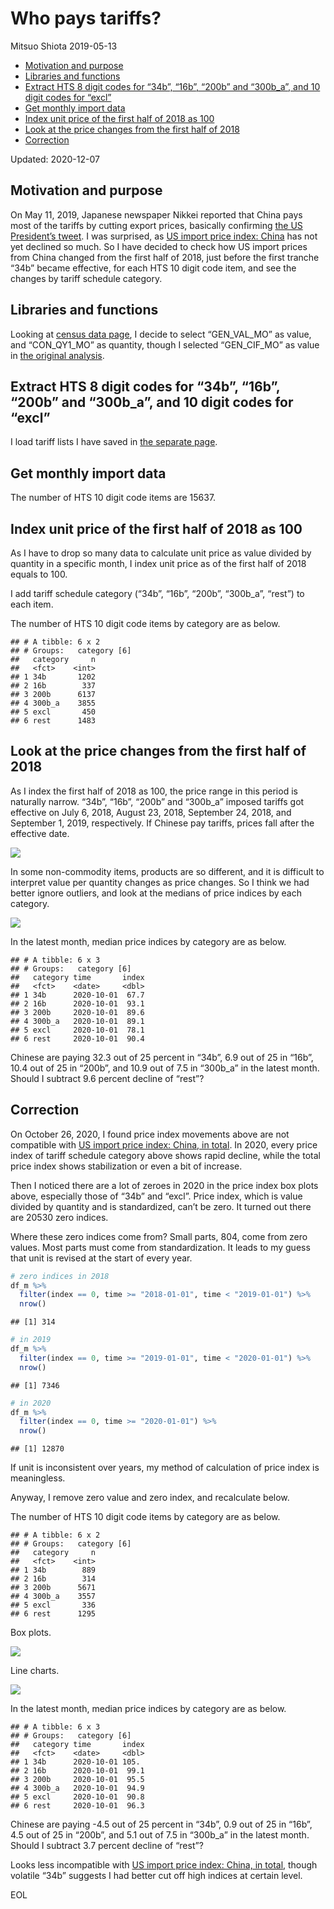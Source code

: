 Who pays tariffs?
================
Mitsuo Shiota
2019-05-13

  - [Motivation and purpose](#motivation-and-purpose)
  - [Libraries and functions](#libraries-and-functions)
  - [Extract HTS 8 digit codes for “34b”, “16b”, “200b” and “300b\_a”,
    and 10 digit codes for
    “excl”](#extract-hts-8-digit-codes-for-34b-16b-200b-and-300b_a-and-10-digit-codes-for-excl)
  - [Get monthly import data](#get-monthly-import-data)
  - [Index unit price of the first half of 2018 as
    100](#index-unit-price-of-the-first-half-of-2018-as-100)
  - [Look at the price changes from the first half of
    2018](#look-at-the-price-changes-from-the-first-half-of-2018)
  - [Correction](#correction)

Updated: 2020-12-07

## Motivation and purpose

On May 11, 2019, Japanese newspaper Nikkei reported that China pays most
of the tariffs by cutting export prices, basically confirming [the US
President’s
tweet](https://twitter.com/realDonaldTrump/status/1126815126584266753).
I was surprised, as [US import price index:
China](https://fred.stlouisfed.org/series/CHNTOT) has not yet declined
so much. So I have decided to check how US import prices from China
changed from the first half of 2018, just before the first tranche “34b”
became effective, for each HTS 10 digit code item, and see the changes
by tariff schedule category.

## Libraries and functions

Looking at [census data
page](https://api.census.gov/data/timeseries/intltrade/imports/hs/variables.html),
I decide to select “GEN\_VAL\_MO” as value, and “CON\_QY1\_MO” as
quantity, though I selected “GEN\_CIF\_MO” as value in [the original
analysis](README.md).

## Extract HTS 8 digit codes for “34b”, “16b”, “200b” and “300b\_a”, and 10 digit codes for “excl”

I load tariff lists I have saved in [the separate
page](Extract-hts-from-USTR.md).

## Get monthly import data

The number of HTS 10 digit code items are 15637.

## Index unit price of the first half of 2018 as 100

As I have to drop so many data to calculate unit price as value divided
by quantity in a specific month, I index unit price as of the first half
of 2018 equals to 100.

I add tariff schedule category (“34b”, “16b”, “200b”, “300b\_a”, “rest”)
to each item.

The number of HTS 10 digit code items by category are as below.

    ## # A tibble: 6 x 2
    ## # Groups:   category [6]
    ##   category     n
    ##   <fct>    <int>
    ## 1 34b       1202
    ## 2 16b        337
    ## 3 200b      6137
    ## 4 300b_a    3855
    ## 5 excl       450
    ## 6 rest      1483

## Look at the price changes from the first half of 2018

As I index the first half of 2018 as 100, the price range in this period
is naturally narrow. “34b”, “16b”, “200b” and “300b\_a” imposed tariffs
got effective on July 6, 2018, August 23, 2018, September 24, 2018, and
September 1, 2019, respectively. If Chinese pay tariffs, prices fall
after the effective date.

![](Who-pays_files/figure-gfm/boxplot-1.png)<!-- -->

In some non-commodity items, products are so different, and it is
difficult to interpret value per quantity changes as price changes. So I
think we had better ignore outliers, and look at the medians of price
indices by each category.

![](Who-pays_files/figure-gfm/line_chart-1.png)<!-- -->

In the latest month, median price indices by category are as below.

    ## # A tibble: 6 x 3
    ## # Groups:   category [6]
    ##   category time       index
    ##   <fct>    <date>     <dbl>
    ## 1 34b      2020-10-01  67.7
    ## 2 16b      2020-10-01  93.1
    ## 3 200b     2020-10-01  89.6
    ## 4 300b_a   2020-10-01  89.1
    ## 5 excl     2020-10-01  78.1
    ## 6 rest     2020-10-01  90.4

Chinese are paying 32.3 out of 25 percent in “34b”, 6.9 out of 25 in
“16b”, 10.4 out of 25 in “200b”, and 10.9 out of 7.5 in “300b\_a” in
the latest month. Should I subtract 9.6 percent decline of “rest”?

## Correction

On October 26, 2020, I found price index movements above are not
compatible with [US import price index: China, in
total](https://fred.stlouisfed.org/series/CHNTOT). In 2020, every price
index of tariff schedule category above shows rapid decline, while the
total price index shows stabilization or even a bit of increase.

Then I noticed there are a lot of zeroes in 2020 in the price index box
plots above, especially those of “34b” and “excl”. Price index, which is
value divided by quantity and is standardized, can’t be zero. It turned
out there are 20530 zero indices.

Where these zero indices come from? Small parts, 804, come from zero
values. Most parts must come from standardization. It leads to my guess
that unit is revised at the start of every year.

``` r
# zero indices in 2018
df_m %>% 
  filter(index == 0, time >= "2018-01-01", time < "2019-01-01") %>% 
  nrow()
```

    ## [1] 314

``` r
# in 2019
df_m %>% 
  filter(index == 0, time >= "2019-01-01", time < "2020-01-01") %>% 
  nrow()
```

    ## [1] 7346

``` r
# in 2020
df_m %>% 
  filter(index == 0, time >= "2020-01-01") %>% 
  nrow()
```

    ## [1] 12870

If unit is inconsistent over years, my method of calculation of price
index is meaningless.

Anyway, I remove zero value and zero index, and recalculate below.

The number of HTS 10 digit code items by category are as below.

    ## # A tibble: 6 x 2
    ## # Groups:   category [6]
    ##   category     n
    ##   <fct>    <int>
    ## 1 34b        889
    ## 2 16b        314
    ## 3 200b      5671
    ## 4 300b_a    3557
    ## 5 excl       336
    ## 6 rest      1295

Box plots.

![](Who-pays_files/figure-gfm/boxplot2-1.png)<!-- -->

Line charts.

![](Who-pays_files/figure-gfm/line_chart2-1.png)<!-- -->

In the latest month, median price indices by category are as below.

    ## # A tibble: 6 x 3
    ## # Groups:   category [6]
    ##   category time       index
    ##   <fct>    <date>     <dbl>
    ## 1 34b      2020-10-01 105. 
    ## 2 16b      2020-10-01  99.1
    ## 3 200b     2020-10-01  95.5
    ## 4 300b_a   2020-10-01  94.9
    ## 5 excl     2020-10-01  90.8
    ## 6 rest     2020-10-01  96.3

Chinese are paying -4.5 out of 25 percent in “34b”, 0.9 out of 25 in
“16b”, 4.5 out of 25 in “200b”, and 5.1 out of 7.5 in “300b\_a” in the
latest month. Should I subtract 3.7 percent decline of “rest”?

Looks less incompatible with [US import price index: China, in
total](https://fred.stlouisfed.org/series/CHNTOT), though volatile “34b”
suggests I had better cut off high indices at certain level.

EOL
